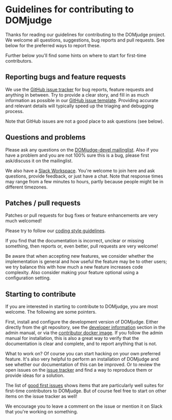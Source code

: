 # Guidelines for contributing to DOMjudge

Thanks for reading our guidelines for contributing to the DOMjudge
project. We welcome all questions, suggestions, bug reports and pull
requests. See below for the preferred ways to report these.

Further below you'll find some hints on where to start for first-time
contributors.

## Reporting bugs and feature requests

We use the [GitHub issue tracker](https://github.com/DOMjudge/domjudge/issues)
for bug reports, feature requests and anything in between. Try to provide a
clear story, and fill in as much information as possible in our
[GitHub issue template](https://github.com/DOMjudge/domjudge/tree/main/.github/ISSUE_TEMPLATE).
Providing accurate and relevant details will typically speed up the
triaging and debugging process.

Note that GitHub issues are not a good place to ask questions (see below).

## Questions and problems

Please ask any questions on the
[DOMjudge-devel mailinglist](https://www.domjudge.org/mailman/postorius/lists/domjudge-devel.domjudge.org/).
Also if you have a problem and you are not 100% sure this is a bug,
please first ask/discuss it on the mailinglist.

We also have a [Slack Workspace](https://domjudge.org/chat). You're
welcome to join here and ask questions, provide feedback, or just have a chat.
Note that response times may range from a few minutes to hours,
partly because people might be in different timezones.

## Patches / pull requests

Patches or pull requests for bug fixes or feature enhancements are very
much welcomed!

Please try to follow our [coding style guidelines](CODINGSTYLE.md).

If you find that the documentation is incorrect, unclear or missing
something, then reports or, even better, pull requests are very welcome!

Be aware that when accepting new features, we consider whether the
implementation is general and how useful the feature may be to other users;
we try balance this with how much a new feature increases code complexity.
Also consider making your feature optional using a configuration setting.

## Starting to contribute

If you are interested in starting to contribute to DOMjudge, you are
most welcome. The following are some pointers.

First, install and configure the development version of DOMjudge.
Either directly from the git repository, see the [developer information](https://www.domjudge.org/docs/manual/main/develop.html)
section in the admin manual, or via the [contributor docker image](https://github.com/DOMjudge/domjudge-packaging/tree/main/docker-contributor).
If you follow the admin manual for installation, this is also a great
way to verify that the documentation is clear and complete, and to
report anything that is not.

What to work on? Of course you can start hacking on your own preferred
feature. It's also very helpful to perform an installation of DOMjudge
and see whether our documentation of this can be improved. Or to review
the open issues on the [issue tracker](https://github.com/DOMjudge/domjudge/issues)
and find a way to reproduce them or provide ideas for a solution.

The list of [good first issues](https://github.com/DOMjudge/domjudge/issues?q=is%3Aopen+is%3Aissue+label%3A%22good+first+issue%22)
shows items that are particularly well suites for first-time contributors
to DOMjudge. But of course feel free to start on other items on the issue
tracker as well!

We encourage you to leave a comment on the issue or mention it on Slack that
you're working on something.
